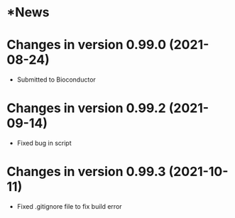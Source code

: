 # *News 

# Changes in version 0.99.0 (2021-08-24)
* Submitted to Bioconductor

# Changes in version 0.99.2 (2021-09-14)
* Fixed bug in script

# Changes in version 0.99.3 (2021-10-11)
* Fixed .gitignore file to fix build error
